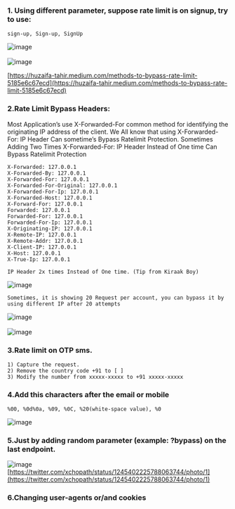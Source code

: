### 1. Using different parameter, suppose rate limit is on signup, try to use:

    sign-up, Sign-up, SignUp
![image](https://user-images.githubusercontent.com/63053441/120425626-d06f0180-c383-11eb-9fec-22fdfc9c474e.png)<br></br>
![image](https://user-images.githubusercontent.com/63053441/120425794-16c46080-c384-11eb-94db-643501b2eae9.png)

[https://huzaifa-tahir.medium.com/methods-to-bypass-rate-limit-5185e6c67ecd](https://huzaifa-tahir.medium.com/methods-to-bypass-rate-limit-5185e6c67ecd)


### 2.Rate Limit Bypass Headers:

Most Application’s use X-Forwarded-For common method for identifying the originating IP address of the client.
We All know that using X-Forwarded-For: IP Header Can sometime’s Bypass Ratelimit Protection.
Sometimes Adding Two Times X-Forwarded-For: IP Header Instead of One time Can Bypass Ratelimit Protection

    X-Forwarded: 127.0.0.1
    X-Forwarded-By: 127.0.0.1
    X-Forwarded-For: 127.0.0.1
    X-Forwarded-For-Original: 127.0.0.1
    X-Forwarded-For-Ip: 127.0.0.1
    X-Forwarded-Host: 127.0.0.1
    X-Forward-For: 127.0.0.1
    Forwarded: 127.0.0.1
    Forwarded-For: 127.0.0.1
    Forwarded-For-Ip: 127.0.0.1
    X-Originating-IP: 127.0.0.1
    X-Remote-IP: 127.0.0.1
    X-Remote-Addr: 127.0.0.1
    X-Client-IP: 127.0.0.1
    X-Host: 127.0.0.1
    X-True-Ip: 127.0.0.1

    IP Header 2x times Instead of One time. (Tip from Kiraak Boy)
![image](https://user-images.githubusercontent.com/63053441/120426382-3d36cb80-c385-11eb-8da7-63a1bee081a0.png)

    Sometimes, it is showing 20 Request per account, you can bypass it by using different IP after 20 attempts
![image](https://user-images.githubusercontent.com/63053441/120426528-838c2a80-c385-11eb-8d79-3927c4c031c6.png)<br></br>
![image](https://user-images.githubusercontent.com/63053441/120427217-c39fdd00-c386-11eb-9e48-6e9079d50fa6.png)



### 3.Rate limit on OTP sms.
        
    1) Capture the request. 
    2) Remove the country code +91 to [ ] 
    3) Modify the number from xxxxx-xxxxx to +91 xxxxx-xxxxx
        
### 4.Add this characters after the email or mobile

    %00, %0d%0a, %09, %0C, %20(white-space value), %0
        
![image](https://user-images.githubusercontent.com/63053441/120427626-7708d180-c387-11eb-8db2-28e3d438313e.png)

        
        
### 5.Just by adding random parameter (example: ?bypass) on the last endpoint.

![image](https://user-images.githubusercontent.com/63053441/120427012-63a93680-c386-11eb-85a0-ca3079c6ca4f.png)
[https://twitter.com/xchopath/status/1245402225788063744/photo/1](https://twitter.com/xchopath/status/1245402225788063744/photo/1)


### 6.Changing user-agents or/and cookies




